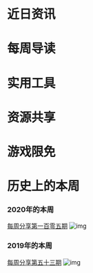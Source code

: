 # 近日资讯

# 每周导读

# 实用工具

# 资源共享

# 游戏限免

# 历史上的本周

### 2020年的本周

[每周分享第一百零五期](https://mp.weixin.qq.com/s/FvcWdPrqSGtXIo72r_YRqg)
![img](https://mmbiz.qpic.cn/sz_mmbiz_jpg/pDARXZuibAKT8PDDibMFRLibSSNtIqrsJI4q6Y96c8TGPBWtXodZk1MrCGbA5a6NHBJEDp6JxehfxECnjUMstUskg/640?wx_fmt=jpeg&tp=webp&wxfrom=5&wx_lazy=1&wx_co=1)

### 2019年的本周

[每周分享第五十三期](https://mp.weixin.qq.com/s/0ikKaoeSE0Y-A_Twhay9tw)
![img](https://mmbiz.qpic.cn/sz_mmbiz_jpg/pDARXZuibAKQq642DZib2lJRaGDxPZlO5OmYlsg9NXSPMcslpvdxibVFauicV4DFmApudfeCicLLxGqPcs0FjqjKcHw/640?wx_fmt=jpeg&tp=webp&wxfrom=5&wx_lazy=1&wx_co=1)

